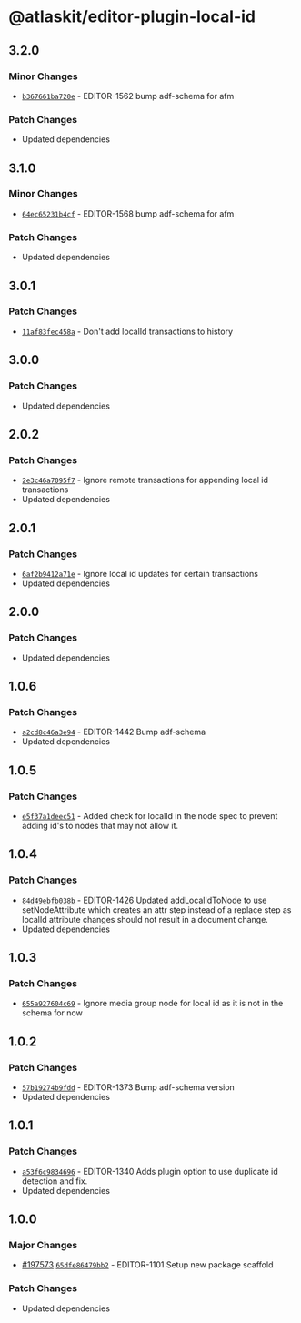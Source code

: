 # @atlaskit/editor-plugin-local-id

## 3.2.0

### Minor Changes

- [`b367661ba720e`](https://bitbucket.org/atlassian/atlassian-frontend-monorepo/commits/b367661ba720e) -
  EDITOR-1562 bump adf-schema for afm

### Patch Changes

- Updated dependencies

## 3.1.0

### Minor Changes

- [`64ec65231b4cf`](https://bitbucket.org/atlassian/atlassian-frontend-monorepo/commits/64ec65231b4cf) -
  EDITOR-1568 bump adf-schema for afm

### Patch Changes

- Updated dependencies

## 3.0.1

### Patch Changes

- [`11af83fec458a`](https://bitbucket.org/atlassian/atlassian-frontend-monorepo/commits/11af83fec458a) -
  Don't add localId transactions to history

## 3.0.0

### Patch Changes

- Updated dependencies

## 2.0.2

### Patch Changes

- [`2e3c46a7095f7`](https://bitbucket.org/atlassian/atlassian-frontend-monorepo/commits/2e3c46a7095f7) -
  Ignore remote transactions for appending local id transactions
- Updated dependencies

## 2.0.1

### Patch Changes

- [`6af2b9412a71e`](https://bitbucket.org/atlassian/atlassian-frontend-monorepo/commits/6af2b9412a71e) -
  Ignore local id updates for certain transactions
- Updated dependencies

## 2.0.0

### Patch Changes

- Updated dependencies

## 1.0.6

### Patch Changes

- [`a2cd8c46a3e94`](https://bitbucket.org/atlassian/atlassian-frontend-monorepo/commits/a2cd8c46a3e94) -
  EDITOR-1442 Bump adf-schema
- Updated dependencies

## 1.0.5

### Patch Changes

- [`e5f37a1deec51`](https://bitbucket.org/atlassian/atlassian-frontend-monorepo/commits/e5f37a1deec51) -
  Added check for localId in the node spec to prevent adding id's to nodes that may not allow it.

## 1.0.4

### Patch Changes

- [`84d49ebfb038b`](https://bitbucket.org/atlassian/atlassian-frontend-monorepo/commits/84d49ebfb038b) -
  EDITOR-1426 Updated addLocalIdToNode to use setNodeAttribute which creates an attr step instead of
  a replace step as localId attribute changes should not result in a document change.
- Updated dependencies

## 1.0.3

### Patch Changes

- [`655a927604c69`](https://bitbucket.org/atlassian/atlassian-frontend-monorepo/commits/655a927604c69) -
  Ignore media group node for local id as it is not in the schema for now

## 1.0.2

### Patch Changes

- [`57b19274b9fdd`](https://bitbucket.org/atlassian/atlassian-frontend-monorepo/commits/57b19274b9fdd) -
  EDITOR-1373 Bump adf-schema version
- Updated dependencies

## 1.0.1

### Patch Changes

- [`a53f6c9834696`](https://bitbucket.org/atlassian/atlassian-frontend-monorepo/commits/a53f6c9834696) -
  EDITOR-1340 Adds plugin option to use duplicate id detection and fix.
- Updated dependencies

## 1.0.0

### Major Changes

- [#197573](https://bitbucket.org/atlassian/atlassian-frontend-monorepo/pull-requests/197573)
  [`65dfe86479bb2`](https://bitbucket.org/atlassian/atlassian-frontend-monorepo/commits/65dfe86479bb2) -
  EDITOR-1101 Setup new package scaffold

### Patch Changes

- Updated dependencies
